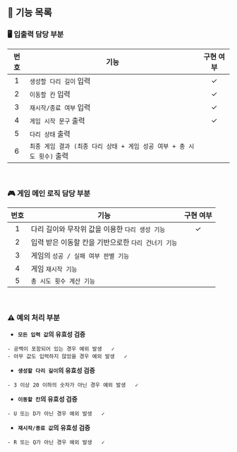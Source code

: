 ##  🌉 기능 목록

### 🖥 입출력 담당 부분
| 번호  | 기능                                                | 구현 여부 |
|:---:|---------------------------------------------------|:-----:|
|  1  | ```생성할 다리 길이``` 입력                                |   ✓   |
|  2  | ```이동할 칸``` 입력                                    |   ✓   |
|  3  | ```재시작/종료 여부``` 입력                                |   ✓   |
|  4  | ```게임 시작 문구``` 출력                                 |   ✓   |
|  5  | ```다리 상태``` 출력                                    |       |
|  6  | ```최종 게임 결과 (최종 다리 상태 + 게임 성공 여부 + 총 시도 횟수)``` 출력 |       |

<br/>

### 🎮 게임 메인 로직 담당 부분
| 번호  | 기능                                  | 구현 여부  |
|:---:|-------------------------------------|:------:|
|  1  | 다리 길이와 무작위 값을 이용한 ```다리 생성 기능```    | ✓      |
|  2  | 입력 받은 이동할 칸을 기반으로한 ```다리 건너기 기능```  |        |
|  3  | 게임의 ```성공 / 실패 여부 판별 기능```          |        |
|  4  | 게임 ```재시작 기능```                     |        |
|  5  | ```총 시도 횟수 계산 기능```                 |        |




<br/>

### ⚠️ 예외 처리 부분

- **```모든 입력 값```의 유효성 검증**
```
- 공백이 포함되어 있는 경우 예외 발생   ✓
- 아무 값도 입력하지 않았을 경우 예외 발생   ✓
```

- **```생성할 다리 길이```의 유효성 검증**
```
- 3 이상 20 이하의 숫자가 아닌 경우 예외 발생   ✓
```

- **```이동할 칸```의 유효성 검증**
```
- U 또는 D가 아닌 경우 예외 발생   ✓
```

- **```재시작/종료 값```의 유효성 검증**
```
- R 또는 Q가 아닌 경우 예외 발생   ✓
```